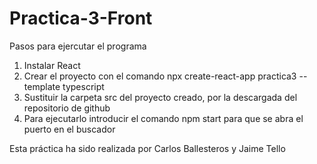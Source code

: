# Practica-3-Front
Pasos para ejercutar el programa
1) Instalar React
2) Crear el proyecto con el comando npx create-react-app practica3 --template typescript
3) Sustituir la carpeta src del proyecto creado, por la descargada del repositorio de github
4) Para ejecutarlo introducir el comando npm start  para que se abra el puerto en el buscador


Esta práctica ha sido realizada por Carlos Ballesteros y Jaime Tello
